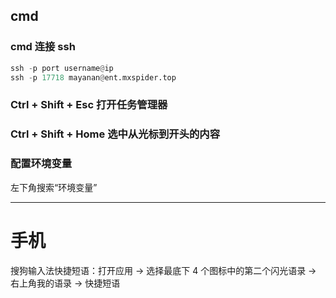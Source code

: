 
## cmd

### cmd 连接 ssh   

```python 
ssh -p port username@ip
ssh -p 17718 mayanan@ent.mxspider.top
```



### Ctrl + Shift + Esc 打开任务管理器   


### Ctrl + Shift + Home 选中从光标到开头的内容    



### 配置环境变量  

左下角搜索“环境变量”    






***    

# 手机  

搜狗输入法快捷短语：打开应用 -> 选择最底下 4 个图标中的第二个闪光语录 -> 右上角我的语录 -> 快捷短语    

